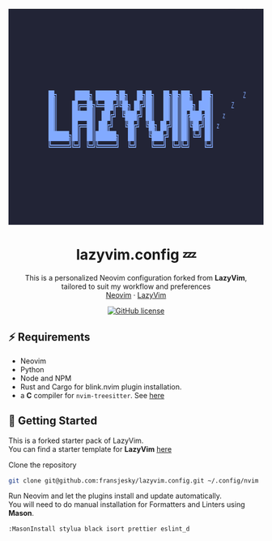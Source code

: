 <div id="top"></div>
<br/>
<div align="center">
  <a href="https://github.com/fransjesky/sinclair">
    <img src="Logo.png" alt="Logo" width="779" height="426">
  </a>
  <h1>lazyvim.config 💤</h1>
  <p align="center">
    This is a personalized Neovim configuration forked from <strong>LazyVim</strong>,<br/>tailored to suit my workflow and preferences
    <br />
    <a href="https://neovim.io/">Neovim</a>
    ·
    <a href="http://www.lazyvim.org/">LazyVim</a>
  </p>

[![GitHub license](https://img.shields.io/badge/License-Apache_2.0-blue.svg?style=flat&color=%232196f3)](https://github.com/fransjesky/lazyvim.config/LICENSE)

</div>

## ⚡️ Requirements

- Neovim
- Python
- Node and NPM
- Rust and Cargo for blink.nvim plugin installation.
- a **C** compiler for `nvim-treesitter`. See [here](https://github.com/nvim-treesitter/nvim-treesitter#requirements)

## 🚀 Getting Started

This is a forked starter pack of LazyVim.
<br />
You can find a starter template for **LazyVim** [here](https://github.com/LazyVim/starter)

Clone the repository

```sh
git clone git@github.com:fransjesky/lazyvim.config.git ~/.config/nvim
```

Run Neovim and let the plugins install and update automatically.
<br />
You will need to do manual installation for Formatters and Linters using **Mason**.

```sh
:MasonInstall stylua black isort prettier eslint_d
```
